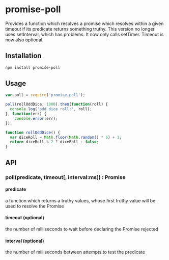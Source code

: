 # promise-poll

Provides a function which resolves a promise which resolves within a given timeout if its predicate returns something truthy.
This version no longer uses setInterval, which has problems. It now only calls setTimer. Timeout is now also optional.

## Installation

```bash
npm install promise-poll
```

## Usage

```js
var poll = require('promise-poll');

poll(rollOddDice, 1000).then(function(roll) {
  console.log('odd dice roll:', roll);
}, function(err) {
    console.error(err);
});

function rollOddDice() {
  var diceRoll = Math.floor(Math.random() * 6) + 1;
  return diceRoll % 2 ? diceRoll : false;
}
```

## API

### poll(predicate, timeout[, interval:ms]) : Promise

#### predicate
a function which returns a truthy values, whose first truthy value will be used to resolve the Promise

#### timeout (optional)
the number of milliseconds to wait before declaring the Promise rejected

#### interval (optional)
the number of milliseconds between attempts to test the predicate
